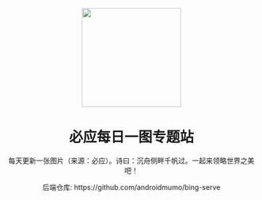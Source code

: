 <div align="center">
    <img width="200px" height="200px" src="https://api.mcloc.cn/bing" />
    <h1>必应每日一图专题站</h1>
    <p>每天更新一张图片（来源：必应）。诗曰：沉舟侧畔千帆过。一起来领略世界之美吧！</p>
	<p>后端仓库: https://github.com/androidmumo/bing-serve</p>
</div>